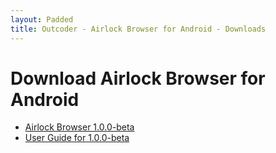 ```yaml
---
layout: Padded
title: Outcoder - Airlock Browser for Android - Downloads
---
```


# Download Airlock Browser for Android

* [Airlock Browser 1.0.0-beta](https://github.com/OutcoderSoftware/AirlockBrowser/releases/download/v1.0.0-beta/com.outcoder.ibrowser.apk)  
* [User Guide for 1.0.0-beta](../UserGuides/V1/AirlockBrowserUserGuide.html)